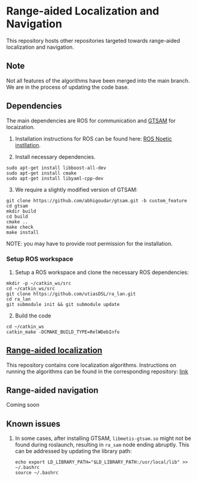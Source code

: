 # Range-aided Localization and Navigation
This repository hosts other repositories targeted towards range-aided localization and navigation.

## Note
Not all features of the algorithms have been merged into the main branch. We are in the process of updating the code base.

## Dependencies
The main dependencies are ROS for communication and [GTSAM](https://github.com/borglab/gtsam) for locaization.

1. Installation instructions for ROS can be found here: [ROS Noetic instllation](http://wiki.ros.org/noetic/Installation/Ubuntu).

2. Install necessary dependencies.
```
sudo apt-get install libboost-all-dev
sudo apt-get install cmake
sudo apt-get install libyaml-cpp-dev
```

3. We require a slightly modified version of GTSAM:
```
git clone https://github.com/abhigoudar/gtsam.git -b custom_feature
cd gtsam
mkdir build
cd build
cmake ..
make check
make install
```
NOTE: you may have to provide root permission for the installation. 

### Setup ROS workspace

1. Setup a ROS workspace and clone the necessary ROS dependencies:
```
mkdir -p ~/catkin_ws/src
cd ~/catkin_ws/src
git clone https://github.com/utiasDSL/ra_lan.git
cd ra_lan
git submodule init && git submodule update
```

2. Build the code
```
cd ~/catkin_ws
catkin_make -DCMAKE_BUILD_TYPE=RelWDebInfo
```

## [Range-aided localization](https://github.com/utiasDSL/ra_sam)
This repository contains core localization algorithms. Instructions on running the algorithms can be found in the corresponding repository: [link](https://github.com/utiasDSL/ra_sam)


## Range-aided navigation
Coming soon


## Known issues
1. In some cases, after installing GTSAM, `libmetis-gtsam.so` might not be found during roslaunch, resulting in `ra_sam` node ending abruptly. This can be addressed by updating the library path:
   ```
   echo export LD_LIBRARY_PATH="$LD_LIBRARY_PATH:/usr/local/lib" >> ~/.bashrc
   source ~/.bashrc
   ```
